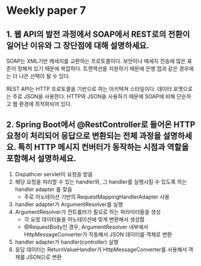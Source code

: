 # Weekly paper 7

## 1. 웹 API의 발전 과정에서 SOAP에서 REST로의 전환이 일어난 이유와 그 장단점에 대해 설명하세요.

SOAP는 XML기반 메세지를 교환하는 프로토콜이다. 보안이나 메세지 전송에 많은 표준이 정해져 있기 때문에 복잡하다. 트랜잭션을 지원하기 때문에 은행 앱과 같은 경우에는 더 나은 선택이 될 수 있다.

REST API는 HTTP 프로토콜을 기반으로 하는 아키텍쳐 스타일이다. 데이터 포맷으로는 주로 JSON을 사용한다. HTTP와 JSON을 사용하기 때문에 SOAP에 비해 단순하고 웹 환경에 최적화되어 있다.

## 2. Spring Boot에서 @RestController로 들어온 HTTP 요청이 처리되어 응답으로 변환되는 전체 과정을 설명하세요. 특히 HTTP 메시지 컨버터가 동작하는 시점과 역할을 포함해서 설명하세요.

1. Dispathcer servlet이 요청을 받음
2. 해당 요청을 처리할 수 있는 handler와, 그 handler를 실행시킬 수 있도록 하는 handler adapter 를 찾음
   - 주로 어노테이션 기반의 RequestMappingHandlerAdapter 사용
3. handler adapter가 ArgumentResolver를 실행
4. ArgumentResolver가 컨트롤러가 필요로 하는 파라미터들을 생성
   - 각 요청 데이터들을 어노테이션에 맞게 변환해서 생성함
   - @RequestBody인 경우, ArgumentResolver 내부에서 HttpMessageConverter가 작동해서 JSON 데이터를 객체로 변환
5. handler adapter가 handler(controller) 실행
6. 응답 데이터는 ReturnValueHandler가 HttpMessageConverter를 사용해서 객체를 JSON으로 변환
